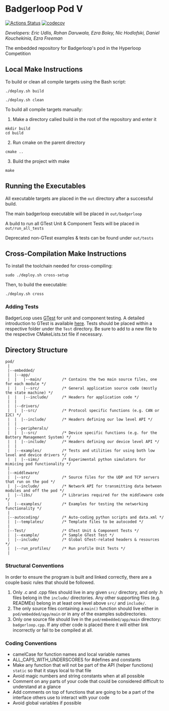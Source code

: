 # Badgerloop Pod V

[![Actions Status](https://github.com/badgerloop-software/pod-embedded/workflows/CI/badge.svg)](https://github.com/badgerloop-software/pod-embedded/actions)
[![codecov](https://codecov.io/gh/badgerloop-software/pod-embedded/branch/master/graph/badge.svg?token=R9oEyMGVd1)](https://codecov.io/gh/badgerloop-software/pod-embedded)

*Developers: Eric Udlis, Rohan Daruwala, Ezra Boley, Nic Hodlofski, Daniel Kouchekinia, Ezra Freeman*

The embedded repository for Badgerloop's pod in the Hyperloop Competition

## Local Make Instructions

To build or clean all compile targets using the Bash script:

```
./deploy.sh build
```

```
./deploy.sh clean
```

To build all compile targets manually:

1) Make a directory called build in the root of the repository and enter it

```
mkdir build
cd build
```

2) Run cmake on the parent directory 

```
cmake ..
```

3) Build the project with make

```
make
```

## Running the Executables

All executable targets are placed in the `out` directory after a successful build.

The main badgerloop executable will be placed in `out/badgerloop`

A build to run all GTest Unit & Component Tests will be placed in `out/run_all_tests`

Deprecated non-GTest examples & tests can be found under `out/tests`

## Cross-Compilation Make Instructions

To install the toolchain needed for cross-compiling:

```
sudo ./deploy.sh cross-setup
```

Then, to build the executable:

```
./deploy.sh cross
```


### Adding Tests

BadgerLoop uses [GTest](https://github.com/google/googletest) for unit and component testing. A detailed introduction to GTest is available [here](https://github.com/google/googletest/blob/master/googletest/docs/primer.md). Tests should be placed within a respective folder under the `Test` directory. Be sure to add to a new file to the respective CMakeLists.txt file if necessary.

## Directory Structure
```
pod/
 |
 |--embedded/
 |  |--app/          
 |  |   |--main/         /* Contains the two main source files, one for each module */
 |  |   |--src/          /* General application source code (mostly the state machine) */
 |  |   |--include/      /* Headers for application code */
 |  |
 |  |--drivers/
 |  |  |--src/           /* Protocol specific functions (e.g. CAN or I2C) */
 |  |  |--include/       /* Headers defining our low level API */
 |  |
 |  |--peripherals/     
 |  |  |--src/           /* Device specific functions (e.g. for the Battery Management System) */
 |  |  |--include/       /* Headers defining our device level API */
 |  |
 |  |--examples/         /* Tests and utilities for using both low level and device drivers */
 |  |  |--sims/          /* Experimental python simulators for mimicing pod functionality */
 |  
 |--middleware/
 |  |--src/              /* Source files for the UDP and TCP servers that run on the pod */
 |  |--include/          /* Network API for transmitting data between modules and off the pod */
 |  |--libs/             /* Libraries required for the middleware code */
 |  |--examples/         /* Examples for testing the networking functionality */
 | 
 |--autocoding/          /* Auto-coding python scripts and data.xml */
 |  |--templates/        /* Template files to be autocoded */
 |
 |--Test/                /* GTest Unit & Component Tests */
 |  |--example/          /* Sample GTest Test */
 |  |--include/          /* Global GTest-related headers & resources */
 |  |--run_profiles/     /* Run profile Unit Tests */
 |
 ```
 
 ### Structural Conventions
 
 In order to ensure the program is built and linked correctly, there are a couple basic rules that should be followed. 
 
  1. Only .c and .cpp files should live in any given `src/` directory, and only .h files belong in the `include/` directories. Any other supporting files (e.g. READMEs) belong in at least one level above `src/` and `include/`. 
  2. The only source files containing a `main()` function should live either in `pod/embedded/app/main` or in any of the examples subdirectories. 
  3. Only one source file should live in the `pod/embedded/app/main` directory: `badgerloop.cpp`. If any other code is placed there it will either link incorrectly or fail to be compiled at all.
  
### Coding Conventions

- camelCase for function names and local variable names
- ALL_CAPS_WITH_UNDERSCORES for #defines and constants
- Make any function that will not be part of the API (helper functions) `static` so that it stays local to that file
- Avoid magic numbers and string constants when at all possible
- Comment on any parts of your code that could be considered difficult to understand at a glance
- Add comments on top of functions that are going to be a part of the interface others use to interact with your code
- Avoid global variables if possible
